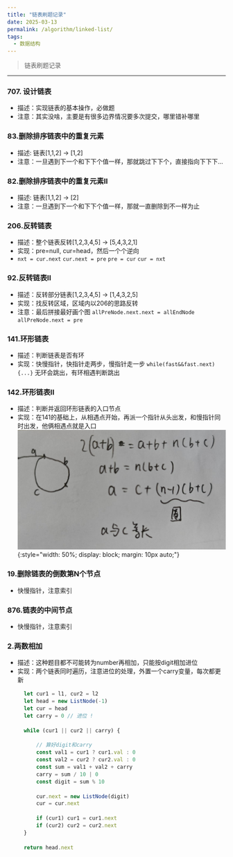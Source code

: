 ```yaml
---
title: "链表刷题记录"
date: 2025-03-13
permalink: /algorithm/linked-list/
tags:
  - 数据结构
---
```

> 链表刷题记录


----

### 707. 设计链表
- 描述：实现链表的基本操作，必做题
- 注意：其实没啥，主要是有很多边界情况要多次提交，哪里错补哪里


### 83.删除排序链表中的重复元素
- 描述: 链表[1,1,2] -> [1,2]
- 注意：一旦遇到下一个和下下个值一样，那就跳过下下个，直接指向下下下...

### 82.删除排序链表中的重复元素II
- 描述: 链表[1,1,2] -> [2]
- 注意：一旦遇到下一个和下下个值一样，那就一直删除到不一样为止

### 206.反转链表
- 描述：整个链表反转[1,2,3,4,5] -> [5,4,3,2,1]
- 实现：pre=null, cur=head，然后一个个逆向
- `nxt = cur.next` `cur.next = pre` `pre = cur` `cur = nxt`

### 92.反转链表II
- 描述：反转部分链表[1,2,3,4,5] -> [1,4,3,2,5]
- 实现：找反转区域，区域内以206的思路反转
- 注意：最后拼接最好画个图 `allPreNode.next.next = allEndNode` `allPreNode.next = pre`
    
### 141.环形链表
- 描述：判断链表是否有环
- 实现：快慢指针，快指针走两步，慢指针走一步
  `while(fast&&fast.next){...}` 无环会跳出，有环相遇判断跳出

### 142.环形链表II
- 描述：判断并返回环形链表的入口节点
- 实现：在141的基础上，从相遇点开始，再派一个指针从头出发，和慢指针同时出发，他俩相遇点就是入口
  ![环形链表入口](/images/post-assets/环形链表入口.jpg){:style="width: 50%; display: block; margin: 10px auto;"}

### 19.删除链表的倒数第N个节点
- 快慢指针，注意索引

### 876.链表的中间节点
- 快慢指针，注意索引

### 2.两数相加
- 描述：这种题目都不可能转为number再相加，只能按digit相加进位
- 实现：两个链表同时遍历，注意进位的处理，外置一个carry变量，每次都更新
  ```js
    let cur1 = l1, cur2 = l2
    let head = new ListNode(-1)
    let cur = head
    let carry = 0 // 进位 !

    while (cur1 || cur2 || carry) {

        // 算好digit和carry
        const val1 = cur1 ? cur1.val : 0
        const val2 = cur2 ? cur2.val : 0
        const sum = val1 + val2 + carry
        carry = sum / 10 | 0
        const digit = sum % 10

        cur.next = new ListNode(digit)
        cur = cur.next

        if (cur1) cur1 = cur1.next
        if (cur2) cur2 = cur2.next
    }

    return head.next
  ```